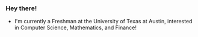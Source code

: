 ### Hey there!

- I'm currently a Freshman at the University of Texas at Austin, interested in Computer Science, Mathematics, and Finance!
